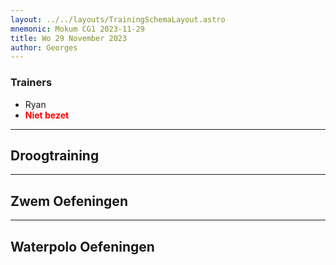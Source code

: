 ```yaml
---
layout: ../../layouts/TrainingSchemaLayout.astro
mnemonic: Mokum CG1 2023-11-29
title: Wo 29 November 2023
author: Georges
---
```

### Trainers
- Ryan
- <span style="color:red">**Niet bezet**</span>
------

## Droogtraining

------

## Zwem Oefeningen

------

## Waterpolo Oefeningen
